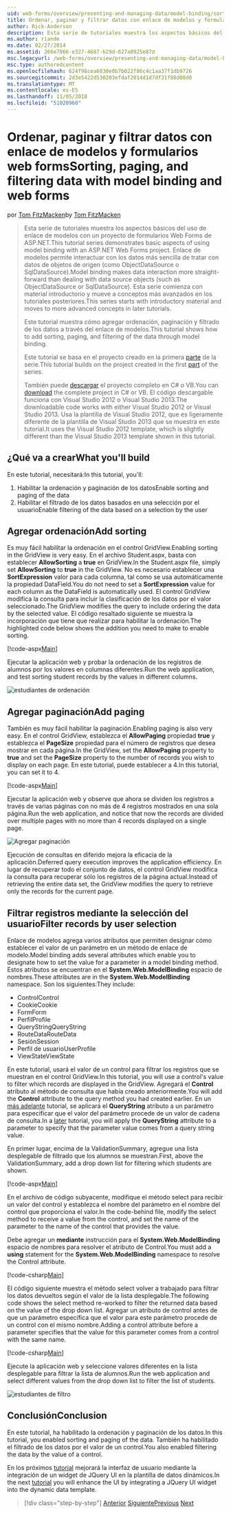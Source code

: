 ```yaml
---
uid: web-forms/overview/presenting-and-managing-data/model-binding/sorting-paging-and-filtering-data
title: Ordenar, paginar y filtrar datos con enlace de modelos y formularios web forms | Microsoft Docs
author: Rick-Anderson
description: Esta serie de tutoriales muestra los aspectos básicos del uso de enlace de modelos con un proyecto de formularios Web Forms de ASP.NET. Enlace de modelos permite interactuar con los datos más sencilla de...
ms.author: riande
ms.date: 02/27/2014
ms.assetid: 266e7866-e327-4687-b29d-627a0925e87d
msc.legacyurl: /web-forms/overview/presenting-and-managing-data/model-binding/sorting-paging-and-filtering-data
msc.type: authoredcontent
ms.openlocfilehash: 624f98cea6030e0b7b022f86c4c1aa37f1db9726
ms.sourcegitcommit: 2d3e5422d530203efdaf2014d1d7df31f88d08d0
ms.translationtype: MT
ms.contentlocale: es-ES
ms.lasthandoff: 11/05/2018
ms.locfileid: "51020960"
---
```

<a name="sorting-paging-and-filtering-data-with-model-binding-and-web-forms"></a><span data-ttu-id="dc8e4-104">Ordenar, paginar y filtrar datos con enlace de modelos y formularios web forms</span><span class="sxs-lookup"><span data-stu-id="dc8e4-104">Sorting, paging, and filtering data with model binding and web forms</span></span>
====================
<span data-ttu-id="dc8e4-105">por [Tom FitzMacken](https://github.com/tfitzmac)</span><span class="sxs-lookup"><span data-stu-id="dc8e4-105">by [Tom FitzMacken](https://github.com/tfitzmac)</span></span>

> <span data-ttu-id="dc8e4-106">Esta serie de tutoriales muestra los aspectos básicos del uso de enlace de modelos con un proyecto de formularios Web Forms de ASP.NET.</span><span class="sxs-lookup"><span data-stu-id="dc8e4-106">This tutorial series demonstrates basic aspects of using model binding with an ASP.NET Web Forms project.</span></span> <span data-ttu-id="dc8e4-107">Enlace de modelos permite interactuar con los datos más sencilla de tratar con datos de objetos de origen (como ObjectDataSource o SqlDataSource).</span><span class="sxs-lookup"><span data-stu-id="dc8e4-107">Model binding makes data interaction more straight-forward than dealing with data source objects (such as ObjectDataSource or SqlDataSource).</span></span> <span data-ttu-id="dc8e4-108">Esta serie comienza con material introductorio y mueve a conceptos más avanzados en los tutoriales posteriores.</span><span class="sxs-lookup"><span data-stu-id="dc8e4-108">This series starts with introductory material and moves to more advanced concepts in later tutorials.</span></span>
> 
> <span data-ttu-id="dc8e4-109">Este tutorial muestra cómo agregar ordenación, paginación y filtrado de los datos a través del enlace de modelos.</span><span class="sxs-lookup"><span data-stu-id="dc8e4-109">This tutorial shows how to add sorting, paging, and filtering of the data through model binding.</span></span>
> 
> <span data-ttu-id="dc8e4-110">Este tutorial se basa en el proyecto creado en la primera [parte](retrieving-data.md) de la serie.</span><span class="sxs-lookup"><span data-stu-id="dc8e4-110">This tutorial builds on the project created in the first [part](retrieving-data.md) of the series.</span></span>
> 
> <span data-ttu-id="dc8e4-111">También puede [descargar](https://go.microsoft.com/fwlink/?LinkId=286116) el proyecto completo en C# o VB.</span><span class="sxs-lookup"><span data-stu-id="dc8e4-111">You can [download](https://go.microsoft.com/fwlink/?LinkId=286116) the complete project in C# or VB.</span></span> <span data-ttu-id="dc8e4-112">El código descargable funciona con Visual Studio 2012 o Visual Studio 2013.</span><span class="sxs-lookup"><span data-stu-id="dc8e4-112">The downloadable code works with either Visual Studio 2012 or Visual Studio 2013.</span></span> <span data-ttu-id="dc8e4-113">Usa la plantilla de Visual Studio 2012, que es ligeramente diferente de la plantilla de Visual Studio 2013 que se muestra en este tutorial.</span><span class="sxs-lookup"><span data-stu-id="dc8e4-113">It uses the Visual Studio 2012 template, which is slightly different than the Visual Studio 2013 template shown in this tutorial.</span></span>


## <a name="what-youll-build"></a><span data-ttu-id="dc8e4-114">¿Qué va a crear</span><span class="sxs-lookup"><span data-stu-id="dc8e4-114">What you'll build</span></span>

<span data-ttu-id="dc8e4-115">En este tutorial, necesitará:</span><span class="sxs-lookup"><span data-stu-id="dc8e4-115">In this tutorial, you'll:</span></span>

1. <span data-ttu-id="dc8e4-116">Habilitar la ordenación y paginación de los datos</span><span class="sxs-lookup"><span data-stu-id="dc8e4-116">Enable sorting and paging of the data</span></span>
2. <span data-ttu-id="dc8e4-117">Habilitar el filtrado de los datos basados en una selección por el usuario</span><span class="sxs-lookup"><span data-stu-id="dc8e4-117">Enable filtering of the data based on a selection by the user</span></span>

## <a name="add-sorting"></a><span data-ttu-id="dc8e4-118">Agregar ordenación</span><span class="sxs-lookup"><span data-stu-id="dc8e4-118">Add sorting</span></span>

<span data-ttu-id="dc8e4-119">Es muy fácil habilitar la ordenación en el control GridView.</span><span class="sxs-lookup"><span data-stu-id="dc8e4-119">Enabling sorting in the GridView is very easy.</span></span> <span data-ttu-id="dc8e4-120">En el archivo Student.aspx, basta con establecer **AllowSorting** a **true** en GridView.</span><span class="sxs-lookup"><span data-stu-id="dc8e4-120">In the Student.aspx file, simply set **AllowSorting** to **true** in the GridView.</span></span> <span data-ttu-id="dc8e4-121">No es necesario establecer una **SortExpression** valor para cada columna, tal como se usa automáticamente la propiedad DataField.</span><span class="sxs-lookup"><span data-stu-id="dc8e4-121">You do not need to set a **SortExpression** value for each column as the DataField is automatically used.</span></span> <span data-ttu-id="dc8e4-122">El control GridView modifica la consulta para incluir la clasificación de los datos por el valor seleccionado.</span><span class="sxs-lookup"><span data-stu-id="dc8e4-122">The GridView modifies the query to include ordering the data by the selected value.</span></span> <span data-ttu-id="dc8e4-123">El código resaltado siguiente se muestra la incorporación que tiene que realizar para habilitar la ordenación.</span><span class="sxs-lookup"><span data-stu-id="dc8e4-123">The highlighted code below shows the addition you need to make to enable sorting.</span></span>

[!code-aspx[Main](sorting-paging-and-filtering-data/samples/sample1.aspx?highlight=5)]

<span data-ttu-id="dc8e4-124">Ejecutar la aplicación web y probar la ordenación de los registros de alumnos por los valores en columnas diferentes.</span><span class="sxs-lookup"><span data-stu-id="dc8e4-124">Run the web application, and test sorting student records by the values in different columns.</span></span>

![estudiantes de ordenación](sorting-paging-and-filtering-data/_static/image2.png)

## <a name="add-paging"></a><span data-ttu-id="dc8e4-126">Agregar paginación</span><span class="sxs-lookup"><span data-stu-id="dc8e4-126">Add paging</span></span>

<span data-ttu-id="dc8e4-127">También es muy fácil habilitar la paginación.</span><span class="sxs-lookup"><span data-stu-id="dc8e4-127">Enabling paging is also very easy.</span></span> <span data-ttu-id="dc8e4-128">En el control GridView, establezca el **AllowPaging** propiedad **true** y establezca el **PageSize** propiedad para el número de registros que desea mostrar en cada página.</span><span class="sxs-lookup"><span data-stu-id="dc8e4-128">In the GridView, set the **AllowPaging** property to **true** and set the **PageSize** property to the number of records you wish to display on each page.</span></span> <span data-ttu-id="dc8e4-129">En este tutorial, puede establecer a 4.</span><span class="sxs-lookup"><span data-stu-id="dc8e4-129">In this tutorial, you can set it to 4.</span></span>

[!code-aspx[Main](sorting-paging-and-filtering-data/samples/sample2.aspx?highlight=5)]

<span data-ttu-id="dc8e4-130">Ejecutar la aplicación web y observe que ahora se dividen los registros a través de varias páginas con no más de 4 registros mostrados en una sola página.</span><span class="sxs-lookup"><span data-stu-id="dc8e4-130">Run the web application, and notice that now the records are divided over multiple pages with no more than 4 records displayed on a single page.</span></span>

![Agregar paginación](sorting-paging-and-filtering-data/_static/image4.png)

<span data-ttu-id="dc8e4-132">Ejecución de consultas en diferido mejora la eficacia de la aplicación.</span><span class="sxs-lookup"><span data-stu-id="dc8e4-132">Deferred query execution improves the application efficiency.</span></span> <span data-ttu-id="dc8e4-133">En lugar de recuperar todo el conjunto de datos, el control GridView modifica la consulta para recuperar sólo los registros de la página actual.</span><span class="sxs-lookup"><span data-stu-id="dc8e4-133">Instead of retrieving the entire data set, the GridView modifies the query to retrieve only the records for the current page.</span></span>

## <a name="filter-records-by-user-selection"></a><span data-ttu-id="dc8e4-134">Filtrar registros mediante la selección del usuario</span><span class="sxs-lookup"><span data-stu-id="dc8e4-134">Filter records by user selection</span></span>

<span data-ttu-id="dc8e4-135">Enlace de modelos agrega varios atributos que permiten designar cómo establecer el valor de un parámetro en un método de enlace de modelo.</span><span class="sxs-lookup"><span data-stu-id="dc8e4-135">Model binding adds several attributes which enable you to designate how to set the value for a parameter in a model binding method.</span></span> <span data-ttu-id="dc8e4-136">Estos atributos se encuentran en el **System.Web.ModelBinding** espacio de nombres.</span><span class="sxs-lookup"><span data-stu-id="dc8e4-136">These attributes are in the **System.Web.ModelBinding** namespace.</span></span> <span data-ttu-id="dc8e4-137">Son los siguientes:</span><span class="sxs-lookup"><span data-stu-id="dc8e4-137">They include:</span></span>

- <span data-ttu-id="dc8e4-138">Control</span><span class="sxs-lookup"><span data-stu-id="dc8e4-138">Control</span></span>
- <span data-ttu-id="dc8e4-139">Cookie</span><span class="sxs-lookup"><span data-stu-id="dc8e4-139">Cookie</span></span>
- <span data-ttu-id="dc8e4-140">Form</span><span class="sxs-lookup"><span data-stu-id="dc8e4-140">Form</span></span>
- <span data-ttu-id="dc8e4-141">Perfil</span><span class="sxs-lookup"><span data-stu-id="dc8e4-141">Profile</span></span>
- <span data-ttu-id="dc8e4-142">QueryString</span><span class="sxs-lookup"><span data-stu-id="dc8e4-142">QueryString</span></span>
- <span data-ttu-id="dc8e4-143">RouteData</span><span class="sxs-lookup"><span data-stu-id="dc8e4-143">RouteData</span></span>
- <span data-ttu-id="dc8e4-144">Sesión</span><span class="sxs-lookup"><span data-stu-id="dc8e4-144">Session</span></span>
- <span data-ttu-id="dc8e4-145">Perfil de usuario</span><span class="sxs-lookup"><span data-stu-id="dc8e4-145">UserProfile</span></span>
- <span data-ttu-id="dc8e4-146">ViewState</span><span class="sxs-lookup"><span data-stu-id="dc8e4-146">ViewState</span></span>

<span data-ttu-id="dc8e4-147">En este tutorial, usará el valor de un control para filtrar los registros que se muestran en el control GridView.</span><span class="sxs-lookup"><span data-stu-id="dc8e4-147">In this tutorial, you will use a control's value to filter which records are displayed in the GridView.</span></span> <span data-ttu-id="dc8e4-148">Agregará el **Control** atributo al método de consulta que había creado anteriormente.</span><span class="sxs-lookup"><span data-stu-id="dc8e4-148">You will add the **Control** attribute to the query method you had created earlier.</span></span> <span data-ttu-id="dc8e4-149">En un [más adelante](using-query-string-values-to-retrieve-data.md) tutorial, se aplicará el **QueryString** atributo a un parámetro para especificar que el valor del parámetro procede de un valor de cadena de consulta.</span><span class="sxs-lookup"><span data-stu-id="dc8e4-149">In a [later](using-query-string-values-to-retrieve-data.md) tutorial, you will apply the **QueryString** attribute to a parameter to specify that the parameter value comes from a query string value.</span></span>

<span data-ttu-id="dc8e4-150">En primer lugar, encima de la ValidationSummary, agregue una lista desplegable de filtrado que los alumnos se muestran.</span><span class="sxs-lookup"><span data-stu-id="dc8e4-150">First, above the ValidationSummary, add a drop down list for filtering which students are shown.</span></span>

[!code-aspx[Main](sorting-paging-and-filtering-data/samples/sample3.aspx?highlight=3-11)]

<span data-ttu-id="dc8e4-151">En el archivo de código subyacente, modifique el método select para recibir un valor del control y establezca el nombre del parámetro en el nombre del control que proporciona el valor.</span><span class="sxs-lookup"><span data-stu-id="dc8e4-151">In the code-behind file, modify the select method to receive a value from the control, and set the name of the parameter to the name of the control that provides the value.</span></span>

<span data-ttu-id="dc8e4-152">Debe agregar un **mediante** instrucción para el **System.Web.ModelBinding** espacio de nombres para resolver el atributo de Control.</span><span class="sxs-lookup"><span data-stu-id="dc8e4-152">You must add a **using** statement for the **System.Web.ModelBinding** namespace to resolve the Control attribute.</span></span>

[!code-csharp[Main](sorting-paging-and-filtering-data/samples/sample4.cs)]

<span data-ttu-id="dc8e4-153">El código siguiente muestra el método select volver a trabajado para filtrar los datos devueltos según el valor de la lista desplegable.</span><span class="sxs-lookup"><span data-stu-id="dc8e4-153">The following code shows the select method re-worked to filter the returned data based on the value of the drop down list.</span></span> <span data-ttu-id="dc8e4-154">Agregar un atributo de control antes de que un parámetro especifica que el valor para este parámetro procede de un control con el mismo nombre.</span><span class="sxs-lookup"><span data-stu-id="dc8e4-154">Adding a control attribute before a parameter specifies that the value for this parameter comes from a control with the same name.</span></span>

[!code-csharp[Main](sorting-paging-and-filtering-data/samples/sample5.cs)]

<span data-ttu-id="dc8e4-155">Ejecute la aplicación web y seleccione valores diferentes en la lista desplegable para filtrar la lista de alumnos.</span><span class="sxs-lookup"><span data-stu-id="dc8e4-155">Run the web application and select different values from the drop down list to filter the list of students.</span></span>

![estudiantes de filtro](sorting-paging-and-filtering-data/_static/image6.png)

## <a name="conclusion"></a><span data-ttu-id="dc8e4-157">Conclusión</span><span class="sxs-lookup"><span data-stu-id="dc8e4-157">Conclusion</span></span>

<span data-ttu-id="dc8e4-158">En este tutorial, ha habilitado la ordenación y paginación de los datos.</span><span class="sxs-lookup"><span data-stu-id="dc8e4-158">In this tutorial, you enabled sorting and paging of the data.</span></span> <span data-ttu-id="dc8e4-159">También ha habilitado el filtrado de los datos por el valor de un control.</span><span class="sxs-lookup"><span data-stu-id="dc8e4-159">You also enabled filtering the data by the value of a control.</span></span>

<span data-ttu-id="dc8e4-160">En los próximos [tutorial](integrating-jquery-ui.md) mejorará la interfaz de usuario mediante la integración de un widget de JQuery UI en la plantilla de datos dinámicos.</span><span class="sxs-lookup"><span data-stu-id="dc8e4-160">In the next [tutorial](integrating-jquery-ui.md) you will enhance the UI by integrating a JQuery UI widget into the dynamic data template.</span></span>

> [!div class="step-by-step"]
> <span data-ttu-id="dc8e4-161">[Anterior](updating-deleting-and-creating-data.md)
> [Siguiente](integrating-jquery-ui.md)</span><span class="sxs-lookup"><span data-stu-id="dc8e4-161">[Previous](updating-deleting-and-creating-data.md)
[Next](integrating-jquery-ui.md)</span></span>
